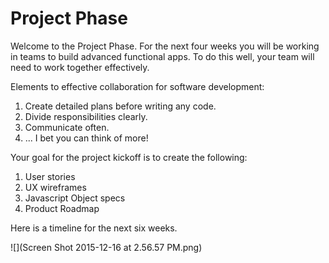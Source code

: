 # Project Phase
Welcome to the Project Phase. For the next four weeks you will be working in teams to build advanced functional apps. To do this well, your team will need to work together effectively.

Elements to effective collaboration for software development:

1. Create detailed plans before writing any code.
2. Divide responsibilities clearly.
3. Communicate often.
4. ... I bet you can think of more!

Your goal for the project kickoff is to create the following:
1. User stories
2. UX wireframes
3. Javascript Object specs
4. Product Roadmap


Here is a timeline for the next six weeks. 

![](Screen Shot 2015-12-16 at 2.56.57 PM.png)